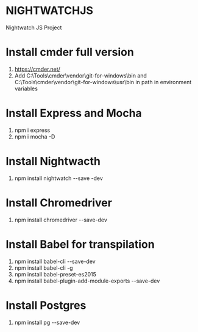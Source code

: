 # NIGHTWATCHJS
Nightwatch JS Project

# Install cmder full version
1. https://cmder.net/
2. Add C:\Tools\cmder\vendor\git-for-windows\bin  and C:\Tools\cmder\vendor\git-for-windows\usr\bin  in path in environment variables

# Install Express and Mocha
1. npm i express
2. npm i mocha -D

# Install Nightwacth
1. npm install nightwatch --save -dev

# Install Chromedriver
1. npm install chromedriver --save-dev

# Install Babel for transpilation
1. npm install babel-cli --save-dev
2. npm install babel-cli -g
3. npm install babel-preset-es2015
4. npm install babel-plugin-add-module-exports --save-dev

# Install Postgres
1. npm install pg --save-dev
